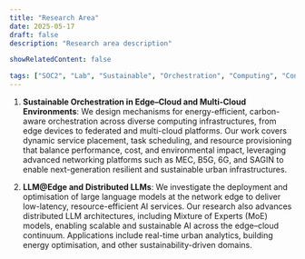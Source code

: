 ```yaml
---
title: "Research Area"
date: 2025-05-17
draft: false
description: "Research area description"

showRelatedContent: false

tags: ["SOC2", "Lab", "Sustainable", "Orchestration", "Computing", "Continuum", "UCD", "University College Dublin", "Research Group"]
---
```


1. **Sustainable Orchestration in Edge–Cloud and Multi-Cloud Environments**: We design mechanisms for energy-efficient, carbon-aware orchestration across diverse computing infrastructures, from edge devices to federated and multi-cloud platforms. Our work covers dynamic service placement, task scheduling, and resource provisioning that balance performance, cost, and environmental impact, leveraging advanced networking platforms such as MEC, B5G, 6G, and SAGIN to enable next-generation resilient and sustainable urban infrastructures.

2. **LLM@Edge and Distributed LLMs**: We investigate the deployment and optimisation of large language models at the network edge to deliver low-latency, resource-efficient AI services. Our research also advances distributed LLM architectures, including Mixture of Experts (MoE) models, enabling scalable and sustainable AI across the edge–cloud continuum. Applications include real-time urban analytics, building energy optimisation, and other sustainability-driven domains.